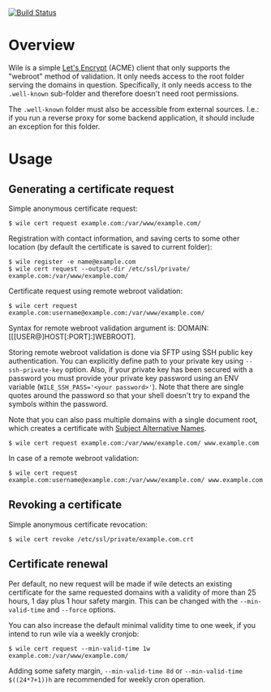 [![Build Status](https://travis-ci.org/costela/wile.svg?branch=master)](https://travis-ci.org/costela/wile)

# Overview

Wile is a simple [Let's Encrypt](https://letsencrypt.org) (ACME) client that only supports the "webroot" method of validation. It only needs access to the root folder serving the domains in question. Specifically, it only needs access to the `.well-known` sub-folder and therefore doesn't need root permissions.

The `.well-known` folder must also be accessible from external sources. I.e.: if you run a reverse proxy for some backend application, it should include an exception for this folder.

# Usage

## Generating a certificate request

Simple anonymous certificate request:
```
$ wile cert request example.com:/var/www/example.com/
```

Registration with contact information, and saving certs to some other location (by default the certificate is saved to current folder):
```
$ wile register -e name@example.com
$ wile cert request --output-dir /etc/ssl/private/ example.com:/var/www/example.com/
```

Certificate request using remote webroot validation:
```
$ wile cert request example.com:username@example.com:/var/www/example.com/
```

Syntax for remote webroot validation argument is: DOMAIN:[[[USER@]HOST[:PORT]:]WEBROOT].

Storing remote webroot validation is done via SFTP using SSH public key authentication. You can explicitly define path to your private key using `--ssh-private-key` option. Also, if your private key has been secured with a password you must provide your private key password using an ENV variable (`WILE_SSH_PASS='<your password>'`). Note that there are single quotes around the password so that your shell doesn't try to expand the symbols within the password.

Note that you can also pass multiple domains with a single document root, which creates a certificate with [Subject Alternative Names](https://en.wikipedia.org/wiki/Subject_Alternative_Name).
```
$ wile cert request example.com:/var/www/example.com/ www.example.com
```

In case of a remote webroot validation:
```
$ wile cert request example.com:username@example.com:/var/www/example.com/ www.example.com
```

## Revoking a certificate

Simple anonymous certificate revocation:
```
$ wile cert revoke /etc/ssl/private/example.com.crt
```

## Certificate renewal

Per default, no new request will be made if wile detects an existing certificate for the same requested domains with a validity of more than 25 hours, 1 day plus 1 hour safety margin. This can be changed with the `--min-valid-time` and `--force` options.

You can also increase the default minimal validity time to one week, if you intend to run wile via a weekly cronjob:
```
$ wile cert request --min-valid-time 1w example.com:/var/www/example.com/
```

Adding some safety margin, `--min-valid-time 8d` or `--min-valid-time $((24*7+1))h` are recommended for weekly cron operation.
